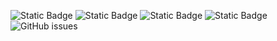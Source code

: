 ![Static Badge](https://img.shields.io/badge/blacklists-60-000000) ![Static Badge](https://img.shields.io/badge/blacklisted-2439813-cc0000) ![Static Badge](https://img.shields.io/badge/whitelisted-2244-00CC00) ![Static Badge](https://img.shields.io/badge/streaming_blacklist-28107-000000) ![GitHub issues](https://img.shields.io/github/issues/fabriziosalmi/blacklists)
